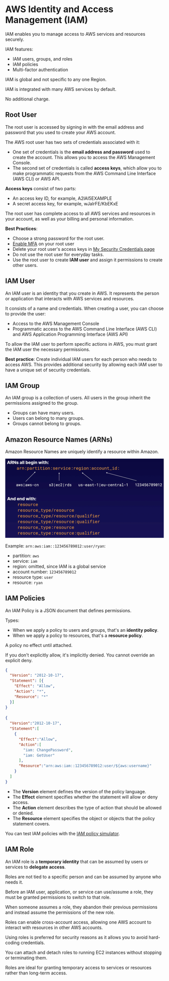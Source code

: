 # AWS Identity and Access Management (IAM)

IAM enables you to manage access to AWS services and resources securely.

IAM features:
- IAM users, groups, and roles
- IAM policies
- Multi-factor authentication

IAM is global and not specific to any one Region.

IAM is integrated with many AWS services  by default.

No additional charge.


## Root User

The root user is accessed by signing in with the email address and password that you used to create your AWS account.

The AWS root user has two sets of credentials associated with it:
- One set of credentials is the **email address and password** used to create the account. This allows you to access the AWS Management Console.
- The second set of credentials is called **access keys**, which allow you to make programmatic requests from the AWS Command Line Interface (AWS CLI) or AWS API.

**Access keys** consist of two parts:
- An access key ID, for example, A2lAl5EXAMPLE
- A secret access key, for example, wJalrFE/KbEKxE

The root user has complete access to all AWS services and resources in your account, as well as your billing and personal information.

**Best Practices**:
- Choose a strong password for the root user.
- [Enable MFA](https://docs.aws.amazon.com/IAM/latest/UserGuide/id_credentials_mfa_enable_virtual.html) on your root user
- Delete your root user's access keys in [My Security Credentials page](https://console.aws.amazon.com/iam/home?#security_credential)
- Do not use the root user for everyday tasks.
- Use the root user to create **IAM user** and assign it permissions to create other users.


## IAM User

An IAM user is an identity that you create in AWS. It represents the person or application that interacts with AWS services and resources.

It consists of a name and credentials. When creating a user, you can choose to provide the user:

- Access to the AWS Management Console
- Programmatic access to the AWS Command Line Interface (AWS CLI) and AWS Application Programming Interface (AWS API)

To allow the IAM user to perform specific actions in AWS, you must grant the IAM user the necessary permissions.

**Best practice**: Create individual IAM users for each person who needs to access AWS. This provides additional security by allowing each IAM user to have a unique set of security credentials.


## IAM Group

An IAM group is a collection of users. All users in the group inherit the permissions assigned to the group.

- Groups can have many users.
- Users can belong to many groups.
- Groups cannot belong to groups.


## Amazon Resource Names (ARNs)

Amazon Resource Names are uniquely identify a resource within Amazon.

![](images/arn-format.png)

Example: `arn:aws:iam::123456789012:user/ryan`:
- partition: `aws`
- service: `iam`
- region: omitted, since IAM is a global service
- account number: `123456789012`
- resource type: `user`
- resource: `ryan`


## IAM Policies

An IAM Policy is a JSON document that defines permissions.

Types:
- When we apply a policy to users and groups, that's an **identity policy**.
- When we apply a policy to resources, that's a **resource policy**.

A policy no effect until attached.

If you don't explicitly allow, it's implicitly denied. You cannot override an explicit deny.

```json
{
  "Version": "2012-10-17",
  "Statement": [{
    "Effect": "Allow",
    "Action": "*",
    "Resource": "*"
  }]
}

{
  "Version":"2012-10-17",
  "Statement":[
    {
      "Effect":"Allow",
      "Action":[
        "iam: ChangePassword",
        "iam: GetUser"
      ],
      "Resource":"arn:aws:iam::123456789012:user/${aws:username}"
    }
  ]
}
```

- The **Version** element defines the version of the policy language.
- The **Effect** element specifies whether the statement will allow or deny access.
- The **Action** element describes the type of action that should be allowed or denied.
- The **Resource** element specifies the object or objects that the policy statement covers.

You can test IAM policies with the [IAM policy simulator](https://docs.aws.amazon.com/IAM/latest/UserGuide/access_policies_testing-policies.html).


## IAM Role

An IAM role is a **temporary identity** that can be assumed by users or services to **delegate access**.

Roles are not tied to a specific person and can be assumed by anyone who needs it.

Before an IAM user, application, or service can use/assume a role, they must be granted permissions to switch to that role.

When someone assumes a role, they abandon their previous permissions and instead assume the permissions of the new role.

Roles can enable cross-account access, allowing one AWS account to interact with resources in other AWS accounts.

Using roles is preferred for security reasons as it allows you to avoid hard-coding credentials.

You can attach and detach roles to running EC2 instances without stopping or terminating them.

Roles are ideal for granting temporary access to services or resources rather than long-term access.
